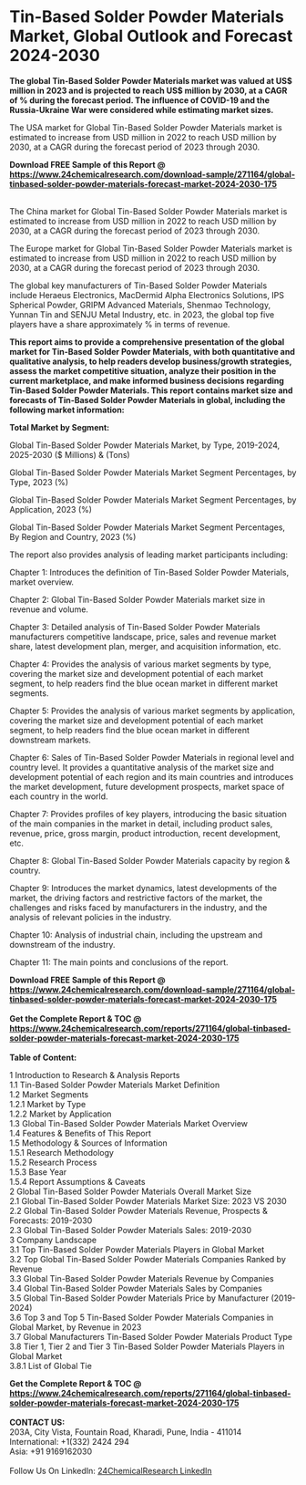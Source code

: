 <h1>Tin-Based Solder Powder Materials Market, Global Outlook and Forecast 2024-2030</h1><p><strong>The global Tin-Based Solder Powder Materials market was valued at US$ million in 2023 and is projected to reach US$ million by 2030, at a CAGR of % during the forecast period. The influence of COVID-19 and the Russia-Ukraine War were considered while estimating market sizes.</strong></p><p>
</p><p>The USA market for Global Tin-Based Solder Powder Materials market is estimated to increase from USD million in 2022 to reach USD million by 2030, at a CAGR during the forecast period of 2023 through 2030.</p><div><b>Download FREE Sample of this Report @ 
            <a href="https://www.24chemicalresearch.com/download-sample/271164/global-tinbased-solder-powder-materials-forecast-market-2024-2030-175">
            https://www.24chemicalresearch.com/download-sample/271164/global-tinbased-solder-powder-materials-forecast-market-2024-2030-175</a></b></div><br><p>
</p><p>The China market for Global Tin-Based Solder Powder Materials market is estimated to increase from USD million in 2022 to reach USD million by 2030, at a CAGR during the forecast period of 2023 through 2030.</p><p>
</p><p>The Europe market for Global Tin-Based Solder Powder Materials market is estimated to increase from USD million in 2022 to reach USD million by 2030, at a CAGR during the forecast period of 2023 through 2030.</p><p>
</p><p>The global key manufacturers of Tin-Based Solder Powder Materials include Heraeus Electronics, MacDermid Alpha Electronics Solutions, IPS Spherical Powder, GRIPM Advanced Materials, Shenmao Technology, Yunnan Tin and SENJU Metal Industry, etc. in 2023, the global top five players have a share approximately % in terms of revenue.</p><p>
<strong>This report aims to provide a comprehensive presentation of the global market for Tin-Based Solder Powder Materials, with both quantitative and qualitative analysis, to help readers develop business/growth strategies, assess the market competitive situation, analyze their position in the current marketplace, and make informed business decisions regarding Tin-Based Solder Powder Materials. This report contains market size and forecasts of Tin-Based Solder Powder Materials in global, including the following market information:</strong></p><p>
</p><p>
<strong>Total Market by Segment:</strong></p><p>
Global Tin-Based Solder Powder Materials Market, by Type, 2019-2024, 2025-2030 ($ Millions) &amp; (Tons)</p><p>
Global Tin-Based Solder Powder Materials Market Segment Percentages, by Type, 2023 (%)</p><p>
</p><p>
Global Tin-Based Solder Powder Materials Market Segment Percentages, by Application, 2023 (%)</p><p>
</p><p>
Global Tin-Based Solder Powder Materials Market Segment Percentages, By Region and Country, 2023 (%)</p><p>
</p><p>
The report also provides analysis of leading market participants including:</p><p>
</p><p>
</p><p>
	</p><p>
Chapter 1: Introduces the definition of Tin-Based Solder Powder Materials, market overview.</p><p>
Chapter 2: Global Tin-Based Solder Powder Materials market size in revenue and volume.</p><p>
Chapter 3: Detailed analysis of Tin-Based Solder Powder Materials manufacturers competitive landscape, price, sales and revenue market share, latest development plan, merger, and acquisition information, etc.</p><p>
Chapter 4: Provides the analysis of various market segments by type, covering the market size and development potential of each market segment, to help readers find the blue ocean market in different market segments.</p><p>
Chapter 5: Provides the analysis of various market segments by application, covering the market size and development potential of each market segment, to help readers find the blue ocean market in different downstream markets.</p><p>
Chapter 6: Sales of Tin-Based Solder Powder Materials in regional level and country level. It provides a quantitative analysis of the market size and development potential of each region and its main countries and introduces the market development, future development prospects, market space of each country in the world.</p><p>
Chapter 7: Provides profiles of key players, introducing the basic situation of the main companies in the market in detail, including product sales, revenue, price, gross margin, product introduction, recent development, etc.</p><p>
Chapter 8: Global Tin-Based Solder Powder Materials capacity by region &amp; country.</p><p>
Chapter 9: Introduces the market dynamics, latest developments of the market, the driving factors and restrictive factors of the market, the challenges and risks faced by manufacturers in the industry, and the analysis of relevant policies in the industry.</p><p>
Chapter 10: Analysis of industrial chain, including the upstream and downstream of the industry.</p><p>
Chapter 11: The main points and conclusions of the report.</p><div><b>Download FREE Sample of this Report @ 
            <a href="https://www.24chemicalresearch.com/download-sample/271164/global-tinbased-solder-powder-materials-forecast-market-2024-2030-175">
            https://www.24chemicalresearch.com/download-sample/271164/global-tinbased-solder-powder-materials-forecast-market-2024-2030-175</a></b></div><br><div><b>Get the Complete Report & TOC @ 
            <a href="https://www.24chemicalresearch.com/reports/271164/global-tinbased-solder-powder-materials-forecast-market-2024-2030-175">
            https://www.24chemicalresearch.com/reports/271164/global-tinbased-solder-powder-materials-forecast-market-2024-2030-175</a></b></div><br>
            <b>Table of Content:</b><p>1 Introduction to Research & Analysis Reports<br />
    1.1 Tin-Based Solder Powder Materials Market Definition<br />
    1.2 Market Segments<br />
        1.2.1 Market by Type<br />
        1.2.2 Market by Application<br />
    1.3 Global Tin-Based Solder Powder Materials Market Overview<br />
    1.4 Features & Benefits of This Report<br />
    1.5 Methodology & Sources of Information<br />
        1.5.1 Research Methodology<br />
        1.5.2 Research Process<br />
        1.5.3 Base Year<br />
        1.5.4 Report Assumptions & Caveats<br />
2 Global Tin-Based Solder Powder Materials Overall Market Size<br />
    2.1 Global Tin-Based Solder Powder Materials Market Size: 2023 VS 2030<br />
    2.2 Global Tin-Based Solder Powder Materials Revenue, Prospects & Forecasts: 2019-2030<br />
    2.3 Global Tin-Based Solder Powder Materials Sales: 2019-2030<br />
3 Company Landscape<br />
    3.1 Top Tin-Based Solder Powder Materials Players in Global Market<br />
    3.2 Top Global Tin-Based Solder Powder Materials Companies Ranked by Revenue<br />
    3.3 Global Tin-Based Solder Powder Materials Revenue by Companies<br />
    3.4 Global Tin-Based Solder Powder Materials Sales by Companies<br />
    3.5 Global Tin-Based Solder Powder Materials Price by Manufacturer (2019-2024)<br />
    3.6 Top 3 and Top 5 Tin-Based Solder Powder Materials Companies in Global Market, by Revenue in 2023<br />
    3.7 Global Manufacturers Tin-Based Solder Powder Materials Product Type<br />
    3.8 Tier 1, Tier 2 and Tier 3 Tin-Based Solder Powder Materials Players in Global Market<br />
        3.8.1 List of Global Tie</p><div><b>Get the Complete Report & TOC @ 
            <a href="https://www.24chemicalresearch.com/reports/271164/global-tinbased-solder-powder-materials-forecast-market-2024-2030-175">
            https://www.24chemicalresearch.com/reports/271164/global-tinbased-solder-powder-materials-forecast-market-2024-2030-175</a></b></div><br><b>CONTACT US:</b><br>
            203A, City Vista, Fountain Road, Kharadi, Pune, India - 411014<br>
            International: +1(332) 2424 294<br>
            Asia: +91 9169162030 <br><br>
            Follow Us On LinkedIn: <a href="https://www.linkedin.com/company/24chemicalresearch/">24ChemicalResearch LinkedIn</a>
